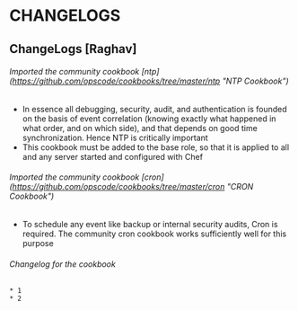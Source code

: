# CHANGELOGS #

## ChangeLogs [Raghav] ##
###### Imported the community cookbook [ntp] (https://github.com/opscode/cookbooks/tree/master/ntp "NTP Cookbook") ######

* In essence  all debugging, security, audit, and authentication is founded on the basis of event correlation (knowing exactly what happened in what order, and on which side), and that depends on good time synchronization. Hence NTP is critically important
* This cookbook must be added to the base role, so that it is applied to all and any server started and configured with Chef

###### Imported the community cookbook [cron] (https://github.com/opscode/cookbooks/tree/master/cron "CRON Cookbook") #####

* To schedule any event like backup or internal security audits, Cron is required. The community cron cookbook works sufficiently well for this purpose
###### Changelog for the cookbook ######
	* 1
	* 2
